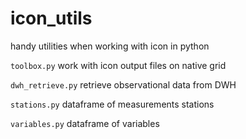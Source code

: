 # icon_utils
handy utilities when working with icon in python

``toolbox.py`` work with icon output files on native grid

``dwh_retrieve.py`` retrieve observational data from DWH

``stations.py`` dataframe of measurements stations
    
``variables.py`` dataframe of variables
